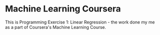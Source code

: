 # Machine Learning Coursera

This is Programming Exercise 1: Linear Regression - the work done my me as a part of Coursera's Machine Learning Course.